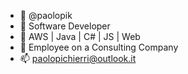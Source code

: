 - 👋 @paolopik
- 👀 Software Developer
- 🌱 AWS | Java | C# | JS | Web
- 💞️ Employee on a Consulting Company
- 📫 paolopichierri@outlook.it
